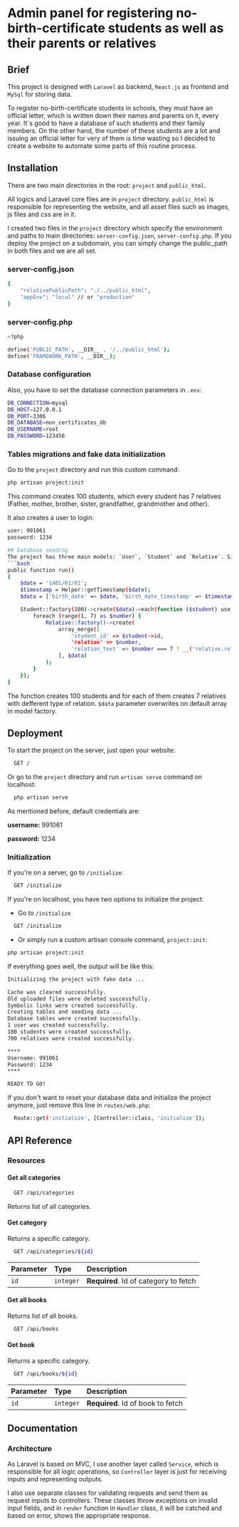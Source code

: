 # Admin panel for registering no-birth-certificate students as well as their parents or relatives

## Brief
This project is designed with `Laravel` as backend, `React.js` as frontend and `MySql` for storing data.

To register no-birth-certificate students in schools, they must have an official letter, which is written down their names and parents on it, every year. It`s good to have a database of such students and their family members. On the other hand, the number of these students are a lot and issuing an official letter for very of them is time wasting so I decided to create a website to automate some parts of this routine process.


## Installation
There are two main directories in the root: `project` and `public_html`.

All logics and Laravel core files are in `project` directory. `public_html` is responsible for representing the website, and all asset files such as images, js files and css are in it.

I created two files in the `project` directory which specify the environment and paths to main directories:
`server-config.json`, `server-config.php`. If you deploy the project on a subdomain, you can simply change the public_path in both files and we are all set.

### server-config.json
```bash
{
    "relativePublicPath": "./../public_html",
    "appEnv": "local" // or "production"
}
```

### server-config.php
```bash
<?php

define('PUBLIC_PATH', __DIR__ . '/../public_html');
define('FRAMEWORK_PATH', __DIR__);
```

### Database configuration
Also, you have to set the database connection parameters in `.env`:
```bash
DB_CONNECTION=mysql
DB_HOST=127.0.0.1
DB_PORT=3306
DB_DATABASE=non_certificates_db
DB_USERNAME=root
DB_PASSWORD=123456
```

### Tables migrations and fake data initialization
Go to the `project` directory and run this custom command:
```bash
php artisan project:init
```
This command creates 100 students, which every student has 7 relatives (Father, mother, brother, sister, grandfather, grandmother and other).

It also creates a user to login:
```bash
user: 991061
password: 1234

## Database seeding
The project has three main models: `User`, `Student` and `Relative`. Since every student has a few relatives, `Relative` is a sub-model of `Student`, so I created `StudentSeeder` to initialize both students and relatives tables with fake data:
```bash
public function run()
{
    $date = '1401/01/01';
    $timestamp = Helper::getTimestamp($date);
    $data = ['birth_date' => $date, 'birth_date_timestamp' => $timestamp];

    Student::factory(100)->create($data)->each(function ($student) use ($data) {
        foreach (range(1, 7) as $number) {
            Relative::factory()->create(
                array_merge([
                    'student_id' => $student->id,
                    'relation' => $number,
                    'relation_text' => $number === 7 ? __('relative.relation_7') : null,
                ], $data)
            );
        }
    });
}
```

The function creates 100 students and for each of them creates 7 relatives with defferent type of relation. `$data` parameter overwrites on default array in model factory.

## Deployment

To start the project on the server, just open your website:

```bash
  GET /
```

Or go to the `project` directory and run `artisan serve` command on localhost:

```bash
  php artisan serve
```

As mentioned before, default credentials are:

**username:** 991061

**password:** 1234

### Initialization

If you're on a server, go to `/initialize`:

```bash
  GET /initialize
```

If you're on localhost, you have two options to initialize the project:

-   Go to `/initialize`

```bash
  GET /initialize
```

-   Or simply run a custom artisan console command, `project:init`:

```bash
php artisan project:init
```

If everything goes well, the output will be like this:

```bash
Initializing the project with fake data ...

Cache was cleared successfully.
Old uploaded files were deleted successfully.
Symbolic links were created successfully.
Creating tables and seeding data ...
Database tables were created successfully.
1 user was created successfully.
100 students were created successfully.
700 relatives were created successfully.

****
Username: 991061
Password: 1234
****

READY TO GO!
```

If you don't want to reset your database data and initialize the project anymore, just remove this line in `routes/web.php`:

```bash
  Route::get('initialize', [Controller::class, 'initialize']);
```

## API Reference

### Resources

#### Get all categories

```bash
  GET /api/categories
```

Returns list of all categories.

#### Get category

Returns a specific category.

```bash
  GET /api/categories/${id}
```

| Parameter | Type      | Description                           |
| :-------- | :-------- | :------------------------------------ |
| `id`      | `integer` | **Required**. Id of category to fetch |

#### Get all books

Returns list of all books.

```bash
  GET /api/books
```

#### Get book

Returns a specific category.

```bash
  GET /api/books/${id}
```

| Parameter | Type      | Description                       |
| :-------- | :-------- | :-------------------------------- |
| `id`      | `integer` | **Required**. Id of book to fetch |

## Documentation

### Architecture
As Laravel is based on MVC, I use another layer called `Service`, which is responsible for all logic operations, so `Controller` layer is just for receiving inputs and representing outputs.

I also use separate classes for validating requests and send them as request inputs to controllers. These classes throw exceptions on invalid input fields, and in `render` function in `Handler` class, it will be catched and based on error, shows the appropriate response.
